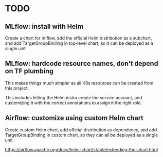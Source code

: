 # TODO

## MLflow: install with Helm

Create a chart for mlflow, add the official Helm distribution as a subchart, and add TargetGroupBinding in top-level chart, so it can be deployed as a single unit

## MLflow: hardcode resource names, don't depend on TF plumbing

This makes things much simpler as all K8s resources can be created from this project.

This includes letting the Helm distro create the service account, and customizing it with the correct annotations to assign it the right role.

## Airflow: customize using custom Helm chart

Create custom Helm chart, add official distribution as dependency, and add TargetGroupBinding in custom chart, so they can all be deployed as a single unit

https://airflow.apache.org/docs/helm-chart/stable/extending-the-chart.html
